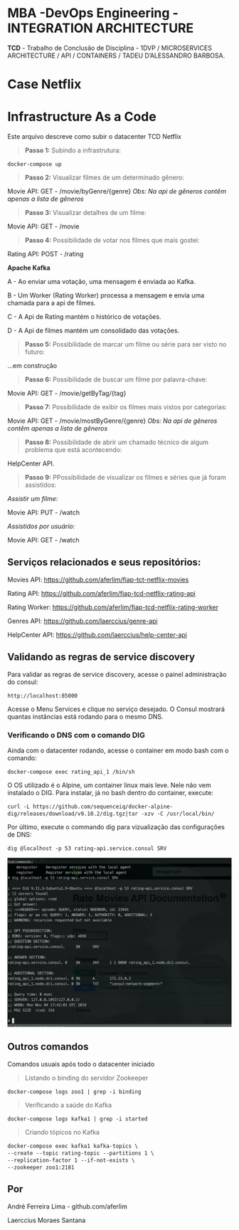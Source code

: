 # MBA -DevOps Engineering - INTEGRATION ARCHITECTURE

**TCD** - Trabalho de Conclusão de Disciplina - 1DVP / MICROSERVICES ARCHITECTURE / API / CONTAINERS / TADEU D’ALESSANDRO BARBOSA.

# Case Netflix

# Infrastructure As a Code

Este arquivo descreve como subir o datacenter TCD Netflix

> **Passo 1:** Subindo a infrastrutura:

    docker-compose up

> **Passo 2:** Visualizar filmes de um determinado gênero:

Movie API: GET - /movie/byGenre/{genre}
_Obs: Na api de gêneros contêm apenas a lista de gêneros_

> **Passo 3:** Visualizar detalhes de um filme:

Movie API: GET - /movie

> **Passo 4:** Possibilidade de votar nos filmes que mais gostei:

Rating API: POST - /rating

**Apache Kafka**

A - Ao enviar uma votação, uma mensagem é enviada ao Kafka.

B - Um Worker (Rating Worker) processa a mensagem e envia uma chamada para a api de filmes.

C - A Api de Rating mantém o histórico de votações.

D - A Api de filmes mantém um consolidado das votações.

> **Passo 5:** Possibilidade de marcar um filme ou série para ser visto no futuro:

...em construção

> **Passo 6:** Possibilidade de buscar um filme por palavra-chave:

Movie API: GET - /movie/getByTag/{tag}

> **Passo 7:** Possibilidade de exibir os filmes mais vistos por categorias:

​Movie API: GET - /movie​/mostByGenre​/{genre}
_Obs: Na api de gêneros contêm apenas a lista de gêneros_

> **Passo 8:** Possibilidade de abrir um chamado técnico de algum problema que está acontecendo:

HelpCenter API.

> **Passo 9:** PPossibilidade de visualizar os filmes e séries que já foram assistidos:

_Assistir um filme:_

Movie API: PUT - /watch

_Assistidos por usuário:_

Movie API: GET - /watch

## Serviços relacionados e seus repositórios:

Movies API: https://github.com/aferlim/fiap-tct-netflix-movies

Rating API: https://github.com/aferlim/fiap-tcd-netflix-rating-api

Rating Worker: https://github.com/aferlim/fiap-tcd-netflix-rating-worker

Genres API: https://github.com/laerccius/genre-api

HelpCenter API: https://github.com/laerccius/help-center-api

## Validando as regras de service discovery

Para validar as regras de service discovery, acesse o painel administração do consul:

    http://localhost:85000

Acesse o Menu Services e clique no serviço desejado.
O Consul mostrará quantas instâncias está rodando para o mesmo DNS.

### Verificando o DNS com o comando DIG

Ainda com o datacenter rodando, acesse o container em modo bash com o comando:

    docker-compose exec rating_api_1 /bin/sh

O OS utilizado é o Alpine, um container linux mais leve. Nele não vem instalado o DIG. Para instalar, já no bash dentro do container, execute:

    curl -L https://github.com/sequenceiq/docker-alpine-dig/releases/download/v9.10.2/dig.tgz|tar -xzv -C /usr/local/bin/

Por último, execute o commando dig para vizualização das configurações de DNS:

    dig @localhost -p 53 rating-api.service.consul SRV

![Consul DNS API Rating](/doc/consul-dns.jpeg)

## Outros comandos

Comandos usuais após todo o datacenter iniciado

> Listando o binding do servidor Zookeeper

    docker-compose logs zoo1 | grep -i binding

> Verificando a saúde do Kafka

    docker-compose logs kafka1 | grep -i started

> Criando tópicos no Kafka

    docker-compose exec kafka1 kafka-topics \
    --create --topic rating-topic --partitions 1 \
    --replication-factor 1 --if-not-exists \
    --zookeeper zoo1:2181

## Por

André Ferreira Lima - github.com/aferlim

Laerccius Moraes Santana
